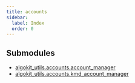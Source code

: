 ```yaml
---
title: accounts
sidebar:
  label: Index
  order: 0
---
```


## Submodules

- [algokit_utils.accounts.account_manager](account_manager/)
- [algokit_utils.accounts.kmd_account_manager](kmd_account_manager/)
